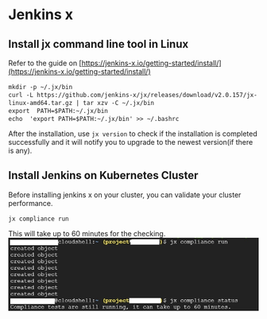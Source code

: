 # Jenkins x

## Install jx command line tool in Linux

Refer to the guide on [https://jenkins-x.io/getting-started/install/](https://jenkins-x.io/getting-started/install/) 

    mkdir -p ~/.jx/bin 
    curl -L https://github.com/jenkins-x/jx/releases/download/v2.0.157/jx-linux-amd64.tar.gz | tar xzv -C ~/.jx/bin 
    export  PATH=$PATH:~/.jx/bin 
    echo  'export PATH=$PATH:~/.jx/bin' >> ~/.bashrc
After the installation, use `jx version` to check if the installation is completed successfully and it will notify you to upgrade to the newest version(if there is any).

## Install Jenkins on Kubernetes Cluster
Before installing jenkins x on your cluster, you can validate your cluster performance.

    jx compliance run
This will take up to 60 minutes for the checking. 
![jx compliance run & status](https://github.com/wyang2008/GCP_Journey/blob/master/jx_compliance.jpg)
<!--stackedit_data:
eyJoaXN0b3J5IjpbLTE4NDUxMTkwMDddfQ==
-->